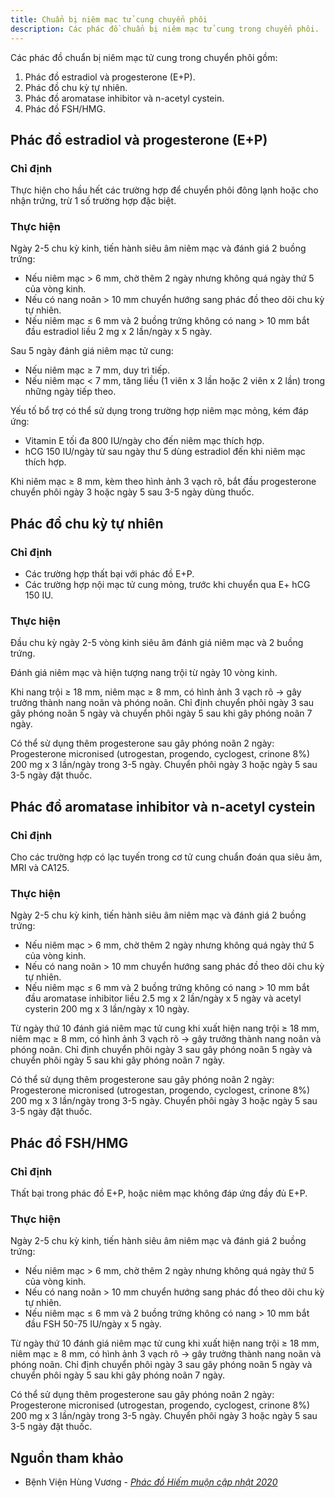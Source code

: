 ```yaml
---
title: Chuẩn bị niêm mạc tử cung chuyển phôi
description: Các phác đồ chuẩn bị niêm mạc tử cung trong chuyển phôi.
---
```


Các phác đồ chuẩn bị niêm mạc tử cung trong chuyển phôi gồm:

1. Phác đồ estradiol và progesterone (E+P).
2. Phác đồ chu kỳ tự nhiên.
3. Phác đồ aromatase inhibitor và n-acetyl cystein.
4. Phác đồ FSH/HMG.

## Phác đồ estradiol và progesterone (E+P)

### Chỉ định

Thực hiện cho hầu hết các trường hợp để chuyển phôi đông lạnh hoặc cho nhận trứng, trừ 1 số trường hợp đặc biệt.

### Thực hiện

Ngày 2-5 chu kỳ kinh, tiến hành siêu âm niêm mạc và đánh giá 2 buồng trứng:

- Nếu niêm mạc > 6 mm, chờ thêm 2 ngày nhưng không quá ngày thứ 5 của vòng kinh.
- Nếu có nang noãn > 10 mm chuyển hướng sang phác đồ theo dõi chu kỳ tự nhiên.
- Nếu niêm mạc ≤ 6 mm và 2 buồng trứng không có nang > 10 mm bắt đầu estradiol liều 2 mg x 2 lần/ngày x 5 ngày.

Sau 5 ngày đánh giá niêm mạc tử cung:

- Nếu niêm mạc ≥ 7 mm, duy trì tiếp.
- Nếu niêm mạc < 7 mm, tăng liều (1 viên x 3 lần hoặc 2 viên x 2 lần) trong những ngày tiếp theo.

Yếu tố bổ trợ có thể sử dụng trong trường hợp niêm mạc mỏng, kém đáp ứng:

- Vitamin E tối đa 800 IU/ngày cho đến niêm mạc thích hợp.
- hCG 150 IU/ngày từ sau ngày thư 5 dùng estradiol đến khi niêm mạc thích hợp.

Khi niêm mạc ≥ 8 mm, kèm theo hình ảnh 3 vạch rõ, bắt đầu progesterone chuyển phôi ngày 3 hoặc ngày 5 sau 3-5 ngày dùng thuốc.

## Phác đồ chu kỳ tự nhiên

### Chỉ định

- Các trường hợp thất bại với phác đồ E+P.
- Các trường hợp nội mạc tử cung mỏng, trước khi chuyển qua E+ hCG 150 IU.

### Thực hiện

Đầu chu kỳ ngày 2-5 vòng kinh siêu âm đánh giá niêm mạc và 2 buồng trứng.

Đánh giá niêm mạc và hiện tượng nang trội từ ngày 10 vòng kinh.

Khi nang trội ≥ 18 mm, niêm mạc ≥ 8 mm, có hình ảnh 3 vạch rõ → gây trưởng thành nang noãn và phóng noãn. Chỉ định chuyển phôi ngày 3 sau gây phóng noãn 5 ngày và chuyển phôi ngày 5 sau khi gây phóng noãn 7 ngày.

Có thể sử dụng thêm progesterone sau gây phóng noãn 2 ngày: Progesterone micronised (utrogestan, progendo, cyclogest, crinone 8%) 200 mg x 3 lần/ngày trong 3-5 ngày. Chuyển phôi ngày 3 hoặc ngày 5 sau 3-5 ngày đặt thuốc.

## Phác đồ aromatase inhibitor và n-acetyl cystein

### Chỉ định

Cho các trường hợp có lạc tuyến trong cơ tử cung chuẩn đoán qua siêu âm, MRI và CA125.

### Thực hiện

Ngày 2-5 chu kỳ kinh, tiến hành siêu âm niêm mạc và đánh giá 2 buồng trứng:

- Nếu niêm mạc > 6 mm, chờ thêm 2 ngày nhưng không quá ngày thứ 5 của vòng kinh.
- Nếu có nang noãn > 10 mm chuyển hướng sang phác đồ theo dõi chu kỳ tự nhiên.
- Nếu niêm mạc ≤ 6 mm và 2 buồng trứng không có nang > 10 mm bắt đầu aromatase inhibitor liều 2.5 mg x 2 lần/ngày x 5 ngày và acetyl cysterin 200 mg x 3 lần/ngày x 10 ngày.

Từ ngày thứ 10 đánh giá niêm mạc tử cung khi xuất hiện nang trội ≥ 18 mm, niêm mạc ≥ 8 mm, có hình ảnh 3 vạch rõ → gây trưởng thành nang noãn và phóng noãn. Chỉ định chuyển phôi ngày 3 sau gây phóng noãn 5 ngày và chuyển phôi ngày 5 sau khi gây phóng noãn 7 ngày.

Có thể sử dụng thêm progesterone sau gây phóng noãn 2 ngày: Progesterone micronised (utrogestan, progendo, cyclogest, crinone 8%) 200 mg x 3 lần/ngày trong 3-5 ngày. Chuyển phôi ngày 3 hoặc ngày 5 sau 3-5 ngày đặt thuốc.

## Phác đồ FSH/HMG

### Chỉ định

Thất bại trong phác đồ E+P, hoặc niêm mạc không đáp ứng đầy đủ E+P.

### Thực hiện

Ngày 2-5 chu kỳ kinh, tiến hành siêu âm niêm mạc và đánh giá 2 buồng trứng:

- Nếu niêm mạc > 6 mm, chờ thêm 2 ngày nhưng không quá ngày thứ 5 của vòng kinh.
- Nếu có nang noãn > 10 mm chuyển hướng sang phác đồ theo dõi chu kỳ tự nhiên.
- Nếu niêm mạc ≤ 6 mm và 2 buồng trứng không có nang > 10 mm bắt đầu FSH 50-75 IU/ngày x 5 ngày.

Từ ngày thứ 10 đánh giá niêm mạc tử cung khi xuất hiện nang trội ≥ 18 mm, niêm mạc ≥ 8 mm, có hình ảnh 3 vạch rõ → gây trưởng thành nang noãn và phóng noãn. Chỉ định chuyển phôi ngày 3 sau gây phóng noãn 5 ngày và chuyển phôi ngày 5 sau khi gây phóng noãn 7 ngày.

Có thể sử dụng thêm progesterone sau gây phóng noãn 2 ngày: Progesterone micronised (utrogestan, progendo, cyclogest, crinone 8%) 200 mg x 3 lần/ngày trong 3-5 ngày. Chuyển phôi ngày 3 hoặc ngày 5 sau 3-5 ngày đặt thuốc.

## Nguồn tham khảo

- Bệnh Viện Hùng Vương - [_Phác đồ Hiếm muộn cập nhật 2020_](https://bvhungvuong.vn/danh-cho-nhan-vien/phac-do-hiem-muon-cap-nhat-2020)
